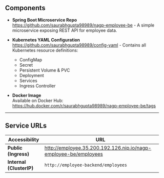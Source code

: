 ## Components

- **Spring Boot Microservice Repo**  
  https://github.com/saurabhgupta98989/nagp-employee-be -
  A simple microservice exposing REST API for employee data.

- **Kubernetes YAML Configuration**  
  https://github.com/saurabhgupta98989/config-yaml -
  Contains all Kubernetes resource definitions:
  - ConfigMap
  - Secret
  - Persistent Volume & PVC
  - Deployment
  - Services
  - Ingress Controller

- **Docker Image**  
  Available on Docker Hub:  
  https://hub.docker.com/r/saurabhgupta98989/nagp-employee-be/tags

---

## Service URLs

| Accessibility       | URL                                                                 |
|-------------------|----------------------------------------------------------------------|
| **Public (Ingress)**  | http://employee.35.200.192.126.nip.io/nagp-employee-be/employees |
| **Internal (ClusterIP)** | `http://employee-backend/employees` |

